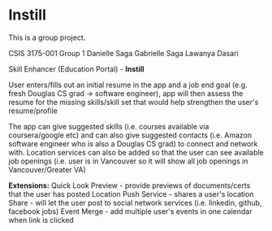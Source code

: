 # Instill

This is a group project.

CSIS 3175-001
Group 1 
Danielle Saga 
Gabrielle Saga
Lawanya Dasari

Skill Enhancer (Education Portal) - <b>Instill</b>

User enters/fills out an initial resume in the app and a job end goal (e.g. fresh Douglas CS grad -> software engineer),  app will then assess the resume for the missing skills/skill set that would help strengthen the user's resume/profile

The app can give suggested skills (i.e. courses available via coursera/google etc) and can also give suggested contacts (i.e. Amazon software engineer who is also a Douglas CS grad) to connect and network with. Location services can also be added so that the user can see available job openings (i.e. user is in Vancouver so it will show all job openings in Vancouver/Greater VA)

<b>Extensions:</b>
Quick Look Preview - provide previews of documents/certs that the user has posted
Location Push Service - shares a user's location 
Share - will let the user post to social network services (i.e. linkedin, github, facebook jobs)
Event Merge - add multiple user's events in one calendar when link is clicked

